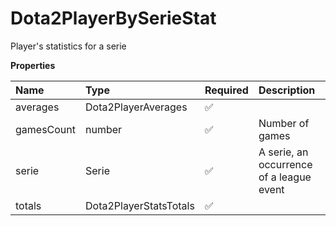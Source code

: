 # Dota2PlayerBySerieStat

Player's statistics for a serie

**Properties**

| Name       | Type                   | Required | Description                              |
| :--------- | :--------------------- | :------- | :--------------------------------------- |
| averages   | Dota2PlayerAverages    | ✅       |                                          |
| gamesCount | number                 | ✅       | Number of games                          |
| serie      | Serie                  | ✅       | A serie, an occurrence of a league event |
| totals     | Dota2PlayerStatsTotals | ✅       |                                          |

<!-- This file was generated by liblab | https://liblab.com/ -->
